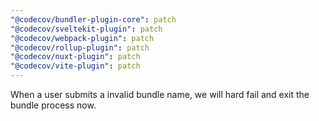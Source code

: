```yaml
---
"@codecov/bundler-plugin-core": patch
"@codecov/sveltekit-plugin": patch
"@codecov/webpack-plugin": patch
"@codecov/rollup-plugin": patch
"@codecov/nuxt-plugin": patch
"@codecov/vite-plugin": patch
---
```


When a user submits a invalid bundle name, we will hard fail and exit the bundle process now.
